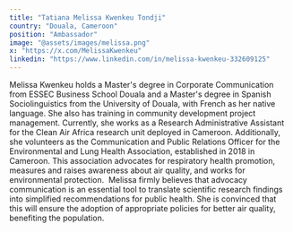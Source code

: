 ```yaml
---
title: "Tatiana Melissa Kwenkeu Tondji"
country: "Douala, Cameroon"
position: "Ambassador"
image: "@assets/images/melissa.png"
x: "https://x.com/MelissaKwenkeu"
linkedin: "https://www.linkedin.com/in/melissa-kwenkeu-332609125"
---
```


Melissa Kwenkeu holds a Master's degree in Corporate Communication from ESSEC Business School Douala and a Master's degree in Spanish Sociolinguistics from the University of Douala, with French as her native language. She also has training in community development project management. Currently, she works as a Research Administrative Assistant for the Clean Air Africa research unit deployed in Cameroon. Additionally, she volunteers as the Communication and Public Relations Officer for the Environmental and Lung Health Association, established in 2018 in Cameroon. This association advocates for respiratory health promotion, measures and raises awareness about air quality, and works for environmental protection.  Melissa firmly believes that advocacy communication is an essential tool to translate scientific research findings into simplified recommendations for public health. She is convinced that this will ensure the adoption of appropriate policies for better air quality, benefiting the population.
